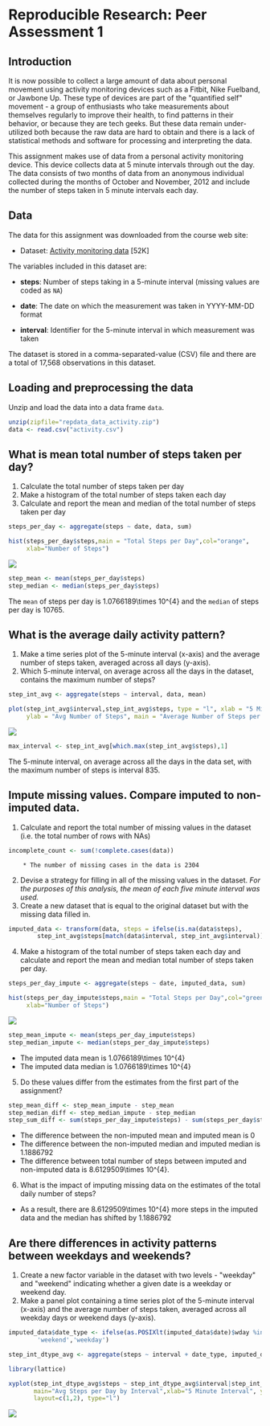 # Reproducible Research: Peer Assessment 1
## Introduction
It is now possible to collect a large amount of data about personal movement using activity monitoring devices such as a Fitbit, Nike Fuelband, or Jawbone Up. These type of devices are part of the "quantified self" movement - a group of enthusiasts who take measurements about themselves regularly to improve their health, to find patterns in their behavior, or because they are tech geeks. But these data remain under-utilized both because the raw data are hard to obtain and there is a lack of statistical methods and software for processing and interpreting the data.

This assignment makes use of data from a personal activity monitoring device. This device collects data at 5 minute intervals through out the day. The data consists of two months of data from an anonymous individual collected during the months of October and November, 2012 and include the number of steps taken in 5 minute intervals each day.

## Data
The data for this assignment was downloaded from the course web
site:

* Dataset: [Activity monitoring data](https://d396qusza40orc.cloudfront.net/repdata%2Fdata%2Factivity.zip) [52K]

The variables included in this dataset are:

* **steps**: Number of steps taking in a 5-minute interval (missing
    values are coded as `NA`)

* **date**: The date on which the measurement was taken in YYYY-MM-DD
    format

* **interval**: Identifier for the 5-minute interval in which
    measurement was taken

The dataset is stored in a comma-separated-value (CSV) file and there are a total of 17,568 observations in this dataset.

## Loading and preprocessing the data

Unzip and load the data into a data frame `data`. 

```r
unzip(zipfile="repdata_data_activity.zip")
data <- read.csv("activity.csv")
```
## What is mean total number of steps taken per day?
1. Calculate the total number of steps taken per day
2. Make a histogram of the total number of steps taken each day
3. Calculate and report the mean and median of the total number of steps taken per day


```r
steps_per_day <- aggregate(steps ~ date, data, sum)

hist(steps_per_day$steps,main = "Total Steps per Day",col="orange",
     xlab="Number of Steps")
```

![](PA1_template_files/figure-html/part_one-1.png)<!-- -->

```r
step_mean <- mean(steps_per_day$steps)
step_median <- median(steps_per_day$steps)
```
The `mean` of steps per day is 1.0766189\times 10^{4} and the `median` of steps per day is 10765.



## What is the average daily activity pattern?
1. Make a time series plot of the 5-minute interval (x-axis) and the average number of steps taken, averaged across all days (y-axis).
2. Which 5-minute interval, on average across all the days in the dataset, contains the maximum number of steps?


```r
step_int_avg <- aggregate(steps ~ interval, data, mean)

plot(step_int_avg$interval,step_int_avg$steps, type = "l", xlab = "5 Minute Interval", 
     ylab = "Avg Number of Steps", main = "Average Number of Steps per Day by Interval")
```

![](PA1_template_files/figure-html/part_two-1.png)<!-- -->

```r
max_interval <- step_int_avg[which.max(step_int_avg$steps),1]
```

The 5-minute interval, on average across all the days in the data set, with the maximum number of steps is interval 835.

## Impute missing values. Compare imputed to non-imputed data.
1. Calculate and report the total number of missing values in the dataset (i.e. the total number of rows with NAs)


```r
incomplete_count <- sum(!complete.cases(data))
```
        * The number of missing cases in the data is 2304

2. Devise a strategy for filling in all of the missing values in the dataset. *For the purposes of this analysis, the mean of each five minute interval was used.*
3. Create a new dataset that is equal to the original dataset but with the missing data filled in.


```r
imputed_data <- transform(data, steps = ifelse(is.na(data$steps),
        step_int_avg$steps[match(data$interval, step_int_avg$interval)], data$steps))
```

4. Make a histogram of the total number of steps taken each day and calculate and report the mean and median total number of steps taken per day. 


```r
steps_per_day_impute <- aggregate(steps ~ date, imputed_data, sum)

hist(steps_per_day_impute$steps,main = "Total Steps per Day",col="green",
     xlab="Number of Steps")
```

![](PA1_template_files/figure-html/part_three_3-1.png)<!-- -->

```r
step_mean_impute <- mean(steps_per_day_impute$steps)
step_median_impute <- median(steps_per_day_impute$steps)
```
* The imputed data mean is 1.0766189\times 10^{4}
* The imputed data median is 1.0766189\times 10^{4}

5. Do these values differ from the estimates from the first part of the assignment? 


```r
step_mean_diff <- step_mean_impute - step_mean
step_median_diff <- step_median_impute - step_median
step_sum_diff <- sum(steps_per_day_impute$steps) - sum(steps_per_day$steps)
```
* The difference between the non-imputed mean and imputed mean is 0
* The difference between the non-imputed median and imputed median is 1.1886792
* The difference between total number of steps between imputed and non-imputed data is 8.6129509\times 10^{4}. 
6. What is the impact of imputing missing data on the estimates of the total daily number of steps?
* As a result, there are 8.6129509\times 10^{4} more steps in the imputed data and the median has shifted
by 1.1886792

## Are there differences in activity patterns between weekdays and weekends?
1. Create a new factor variable in the dataset with two levels - "weekday" and "weekend" indicating whether a given date is a weekday or weekend day.
2. Make a panel plot containing a time series plot of the 5-minute interval (x-axis) and the average number of steps taken, averaged across all weekday days or weekend days (y-axis).


```r
imputed_data$date_type <- ifelse(as.POSIXlt(imputed_data$date)$wday %in% c(0,6),
        'weekend','weekday')

step_int_dtype_avg <- aggregate(steps ~ interval + date_type, imputed_data, mean)

library(lattice)

xyplot(step_int_dtype_avg$steps ~ step_int_dtype_avg$interval|step_int_dtype_avg$date_type, 
       main="Avg Steps per Day by Interval",xlab="5 Minute Interval", ylab="Number of Steps",
       layout=c(1,2), type="l")
```

![](PA1_template_files/figure-html/part_four-1.png)<!-- -->
